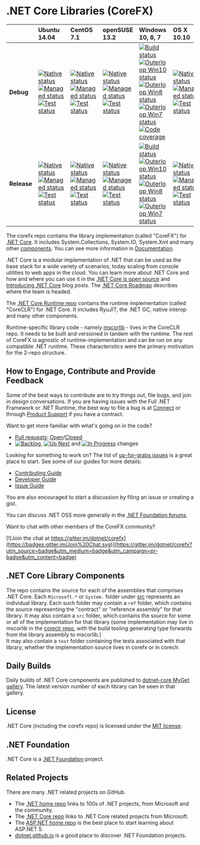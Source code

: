 # .NET Core Libraries (CoreFX)

|   |Ubuntu 14.04|CentOS 7.1|openSUSE 13.2|Windows 10, 8, 7|OS X 10.10|
|:--|:--|:--|:--|:--|:--|
|**Debug**|[![Native status](https://img.shields.io/jenkins/s/http/dotnet-ci.cloudapp.net/job/dotnet_corefx/nativecomp_ubuntu_debug.svg?label=native)](http://dotnet-ci.cloudapp.net/job/dotnet_corefx/job/nativecomp_ubuntu_debug/)<br/>[![Managed status](https://img.shields.io/jenkins/s/http/dotnet-ci.cloudapp.net/job/dotnet_corefx/ubuntu_debug_bld.svg?label=build)](http://dotnet-ci.cloudapp.net/job/dotnet_corefx/job/ubuntu_debug_bld/)<br/>[![Test status](https://img.shields.io/jenkins/s/http/dotnet-ci.cloudapp.net/job/dotnet_corefx/ubuntu_debug_tst.svg?label=test)](http://dotnet-ci.cloudapp.net/job/dotnet_corefx/job/ubuntu_debug_tst/)|[![Native status](https://img.shields.io/jenkins/s/http/dotnet-ci.cloudapp.net/job/dotnet_corefx/nativecomp_centos7.1_debug.svg?label=native)](http://dotnet-ci.cloudapp.net/job/dotnet_corefx/job/nativecomp_centos7.1_debug/)<br/>[![Managed status](https://img.shields.io/jenkins/s/http/dotnet-ci.cloudapp.net/job/dotnet_corefx/centos7.1_debug_bld.svg?label=build)](http://dotnet-ci.cloudapp.net/job/dotnet_corefx/job/centos7.1_debug_bld/)<br/>[![Test status](https://img.shields.io/jenkins/s/http/dotnet-ci.cloudapp.net/job/dotnet_corefx/centos7.1_debug_tst.svg?label=test)](http://dotnet-ci.cloudapp.net/job/dotnet_corefx/job/centos7.1_debug_tst/)|[![Native status](https://img.shields.io/jenkins/s/http/dotnet-ci.cloudapp.net/job/dotnet_corefx/nativecomp_opensuse13.2_debug.svg?label=native)](http://dotnet-ci.cloudapp.net/job/dotnet_corefx/job/nativecomp_opensuse13.2_debug/)<br/>[![Managed status](https://img.shields.io/jenkins/s/http/dotnet-ci.cloudapp.net/job/dotnet_corefx/opensuse13.2_debug_bld.svg?label=build)](http://dotnet-ci.cloudapp.net/job/dotnet_corefx/job/opensuse13.2_debug_bld/)<br/>[![Test status](https://img.shields.io/jenkins/s/http/dotnet-ci.cloudapp.net/job/dotnet_corefx/opensuse13.2_debug_tst.svg?label=test)](http://dotnet-ci.cloudapp.net/job/dotnet_corefx/job/opensuse13.2_debug_tst/)|[![Build status](https://img.shields.io/jenkins/s/http/dotnet-ci.cloudapp.net/job/dotnet_corefx/windows_nt_debug.svg?label=build+%26+test)](http://dotnet-ci.cloudapp.net/job/dotnet_corefx/job/windows_nt_debug/)<br/>[![Outerloop Win10 status](https://img.shields.io/jenkins/s/http/dotnet-ci.cloudapp.net/job/dotnet_corefx/outerloop_win10_debug.svg?label=win10+outer+test)](http://dotnet-ci.cloudapp.net/job/dotnet_corefx/job/outerloop_win10_debug/)<br/>[![Outerloop Win8 status](https://img.shields.io/jenkins/s/http/dotnet-ci.cloudapp.net/job/dotnet_corefx/outerloop_windows_nt_debug.svg?label=win8+outer+test)](http://dotnet-ci.cloudapp.net/job/dotnet_corefx/job/outerloop_windows_nt_debug/)<br/>[![Outerloop Win7 status](https://img.shields.io/jenkins/s/http/dotnet-ci.cloudapp.net/job/dotnet_corefx/outerloop_win7_debug.svg?label=win7+outer+test)](http://dotnet-ci.cloudapp.net/job/dotnet_corefx/job/outerloop_win7_debug/)<br/>[![Code coverage](http://dotnet-ci.cloudapp.net/job/dotnet_corefx/job/code_coverage_windows/Code_Coverage_Report/badge_combined.svg)](http://dotnet-ci.cloudapp.net/job/dotnet_corefx/job/code_coverage_windows/Code_Coverage_Report/)|[![Native status](https://img.shields.io/jenkins/s/http/dotnet-ci.cloudapp.net/job/dotnet_corefx/nativecomp_osx_debug.svg?label=native)](http://dotnet-ci.cloudapp.net/job/dotnet_corefx/job/nativecomp_osx_debug/)<br/>[![Managed status](https://img.shields.io/jenkins/s/http/dotnet-ci.cloudapp.net/job/dotnet_corefx/osx_debug_bld.svg?label=build)](http://dotnet-ci.cloudapp.net/job/dotnet_corefx/job/osx_debug_bld/)<br/>[![Test status](https://img.shields.io/jenkins/s/http/dotnet-ci.cloudapp.net/job/dotnet_corefx/osx_debug_tst.svg?label=test)](http://dotnet-ci.cloudapp.net/job/dotnet_corefx/job/osx_debug_tst/)|
|**Release**|[![Native status](https://img.shields.io/jenkins/s/http/dotnet-ci.cloudapp.net/job/dotnet_corefx/nativecomp_ubuntu_release.svg?label=native)](http://dotnet-ci.cloudapp.net/job/dotnet_corefx/job/nativecomp_ubuntu_release/)<br/>[![Managed status](https://img.shields.io/jenkins/s/http/dotnet-ci.cloudapp.net/job/dotnet_corefx/ubuntu_release_bld.svg?label=build)](http://dotnet-ci.cloudapp.net/job/dotnet_corefx/job/ubuntu_release_bld/)<br/>[![Test status](https://img.shields.io/jenkins/s/http/dotnet-ci.cloudapp.net/job/dotnet_corefx/ubuntu_release_tst.svg?label=test)](http://dotnet-ci.cloudapp.net/job/dotnet_corefx/job/ubuntu_release_tst/)|[![Native status](https://img.shields.io/jenkins/s/http/dotnet-ci.cloudapp.net/job/dotnet_corefx/nativecomp_centos7.1_release.svg?label=native)](http://dotnet-ci.cloudapp.net/job/dotnet_corefx/job/nativecomp_centos7.1_release/)<br/>[![Managed status](https://img.shields.io/jenkins/s/http/dotnet-ci.cloudapp.net/job/dotnet_corefx/centos7.1_release_bld.svg?label=build)](http://dotnet-ci.cloudapp.net/job/dotnet_corefx/job/centos7.1_release_bld/)<br/>[![Test status](https://img.shields.io/jenkins/s/http/dotnet-ci.cloudapp.net/job/dotnet_corefx/centos7.1_release_tst.svg?label=test)](http://dotnet-ci.cloudapp.net/job/dotnet_corefx/job/centos7.1_release_tst/)|[![Native status](https://img.shields.io/jenkins/s/http/dotnet-ci.cloudapp.net/job/dotnet_corefx/nativecomp_opensuse13.2_release.svg?label=native)](http://dotnet-ci.cloudapp.net/job/dotnet_corefx/job/nativecomp_opensuse13.2_release/)<br/>[![Managed status](https://img.shields.io/jenkins/s/http/dotnet-ci.cloudapp.net/job/dotnet_corefx/opensuse13.2_release_bld.svg?label=build)](http://dotnet-ci.cloudapp.net/job/dotnet_corefx/job/opensuse13.2_release_bld/)<br/>[![Test status](https://img.shields.io/jenkins/s/http/dotnet-ci.cloudapp.net/job/dotnet_corefx/opensuse13.2_release_tst.svg?label=test)](http://dotnet-ci.cloudapp.net/job/dotnet_corefx/job/opensuse13.2_release_tst/)|[![Build status](https://img.shields.io/jenkins/s/http/dotnet-ci.cloudapp.net/job/dotnet_corefx/windows_nt_release.svg?label=build+%26+test)](http://dotnet-ci.cloudapp.net/job/dotnet_corefx/job/windows_nt_release/)<br/>[![Outerloop Win10 status](https://img.shields.io/jenkins/s/http/dotnet-ci.cloudapp.net/job/dotnet_corefx/outerloop_win10_release.svg?label=win10+outer+test)](http://dotnet-ci.cloudapp.net/job/dotnet_corefx/job/outerloop_win10_release/)<br/>[![Outerloop Win8 status](https://img.shields.io/jenkins/s/http/dotnet-ci.cloudapp.net/job/dotnet_corefx/outerloop_windows_nt_release.svg?label=win8+outer+test)](http://dotnet-ci.cloudapp.net/job/dotnet_corefx/job/outerloop_windows_nt_release/)<br/>[![Outerloop Win7 status](https://img.shields.io/jenkins/s/http/dotnet-ci.cloudapp.net/job/dotnet_corefx/outerloop_win7_release.svg?label=win7+outer+test)](http://dotnet-ci.cloudapp.net/job/dotnet_corefx/job/outerloop_win7_release/)|[![Native status](https://img.shields.io/jenkins/s/http/dotnet-ci.cloudapp.net/job/dotnet_corefx/nativecomp_osx_release.svg?label=native)](http://dotnet-ci.cloudapp.net/job/dotnet_corefx/job/nativecomp_osx_release/)<br/>[![Managed status](https://img.shields.io/jenkins/s/http/dotnet-ci.cloudapp.net/job/dotnet_corefx/osx_release_bld.svg?label=build)](http://dotnet-ci.cloudapp.net/job/dotnet_corefx/job/osx_release_bld/)<br/>[![Test status](https://img.shields.io/jenkins/s/http/dotnet-ci.cloudapp.net/job/dotnet_corefx/osx_release_tst.svg?label=test)](http://dotnet-ci.cloudapp.net/job/dotnet_corefx/job/osx_release_tst/)|

The corefx repo contains the library implementation (called "CoreFX") for [.NET Core](http://github.com/dotnet/core). It includes System.Collections, System.IO, System.Xml and many other [components](#net-core-library-components). You can see more information in [Documentation](Documentation/README.md). 

.NET Core is a modular implementation of .NET that can be used as the base stack for a wide variety of scenarios, today scaling from console utilities to web apps in the cloud.  You can learn more about .NET Core and how and where you can use it in the [.NET Core is open source][.NET Core oss] and [Introducing .NET Core][Introducing .NET Core] blog posts. The [.NET Core Roadmap](https://github.com/dotnet/core/blob/master/roadmap.md) describes where the team is headed.

The [.NET Core Runtime repo](https://github.com/dotnet/coreclr) contains the  runtime implementation (called "CoreCLR") for .NET Core. It includes RyuJIT, the .NET GC, native interop and many other components.

Runtime-specific library code - namely [mscorlib][mscorlib] - lives in the CoreCLR repo. It needs to be built and versioned in tandem with the runtime. The rest of CoreFX is agnostic of runtime-implementation and can be run on any compatible .NET runtime. These characteristics were the primary motivation for the 2-repo structure.

[.NET Core oss]: http://blogs.msdn.com/b/dotnet/archive/2014/11/12/net-core-is-open-source.aspx
[Introducing .NET Core]: http://blogs.msdn.com/b/dotnet/archive/2014/12/04/introducing-net-core.aspx
[mscorlib]: https://github.com/dotnet/coreclr/tree/master/src/mscorlib

## How to Engage, Contribute and Provide Feedback

Some of the best ways to contribute are to try things out, file bugs, and join in design conversations. If you are having issues with the Full .NET Framework or .NET Runtime, the best way to file a bug is at [Connect](http://connect.microsoft.com/VisualStudio) or through [Product Support](https://support.microsoft.com/en-us/contactus?ws=support) if you have a contract.

Want to get more familiar with what's going on in the code?
* [Pull requests](https://github.com/dotnet/corefx/pulls): [Open](https://github.com/dotnet/corefx/pulls?q=is%3Aopen+is%3Apr)/[Closed](https://github.com/dotnet/corefx/pulls?q=is%3Apr+is%3Aclosed)
* [![Backlog](https://cloud.githubusercontent.com/assets/1302850/6260412/38987b1e-b793-11e4-9ade-d3fef4c6bf48.png)](https://github.com/dotnet/corefx/issues?q=is%3Aopen+is%3Aissue+label%3A%220+-+Backlog%22), [![Up Next](https://cloud.githubusercontent.com/assets/1302850/6260418/4c2c7a54-b793-11e4-8ce1-a27ff5378d08.png)](https://github.com/dotnet/corefx/issues?q=is%3Aopen+is%3Aissue+label%3A%221+-+Up+Next%22) and [![In Progress](https://cloud.githubusercontent.com/assets/1302850/6260414/41b0fc30-b793-11e4-9d50-d09563cd138a.png)](https://github.com/dotnet/corefx/issues?q=is%3Aopen+is%3Aissue+label%3A%222+-+In+Progress%22) changes

Looking for something to work on? The list of [up-for-grabs issues](https://github.com/dotnet/corefx/labels/up%20for%20grabs) is a great place to start. See some of our guides for more details:

* [Contributing Guide](Documentation/project-docs/contributing.md)
* [Developer Guide](Documentation/project-docs/developer-guide.md)
* [Issue Guide](Documentation/project-docs/issue-guide.md)

You are also encouraged to start a discussion by filing an issue or creating a
gist.

You can discuss .NET OSS more generally in the [.NET Foundation forums].

Want to chat with other members of the CoreFX community?

[![Join the chat at https://gitter.im/dotnet/corefx](https://badges.gitter.im/Join%20Chat.svg)](https://gitter.im/dotnet/corefx?utm_source=badge&utm_medium=badge&utm_campaign=pr-badge&utm_content=badge)

[.NET Foundation forums]: http://forums.dotnetfoundation.org/

## .NET Core Library Components

The repo contains the source for each of the assemblies that comprises .NET Core.  Each ```Microsoft.*``` or ```System.``` folder under
[src](https://github.com/dotnet/corefx/tree/master/src) represents an individual library.  Each such folder may contain a ```ref``` folder,
which contains the source representing the "contract" or "reference assembly" for that library.  It may also contain a ```src``` folder,
which contains the source for some or all of the implementation for that library (some implementation may live in mscorlib in the 
[coreclr repo](https://github.com/dotnet/coreclr), with the build tooling generating type forwards from the library assembly to mscorlib.)  
It may also contain a ```test``` folder containing the tests associated with that library, whether the implementation source lives in corefx 
or in coreclr.

## Daily Builds

Daily builds of .NET Core components are published to [dotnet-core MyGet gallery](https://www.myget.org/gallery/dotnet-core).
The latest version number of each library can be seen in that gallery.

## License

.NET Core (including the corefx repo) is licensed under the [MIT license](LICENSE).

## .NET Foundation

.NET Core is a [.NET Foundation](http://www.dotnetfoundation.org/projects) project.

## Related Projects
There are many .NET related projects on GitHub.

- The [.NET home repo](https://github.com/Microsoft/dotnet) links to 100s of .NET projects, from Microsoft and the community.
- The [.NET Core repo](https://github.com/dotnet/core) links to .NET Core related projects from Microsoft.
- The [ASP.NET home repo](https://github.com/aspnet/home) is the best place to start learning about ASP.NET 5.
- [dotnet.github.io](http://dotnet.github.io) is a good place to discover .NET Foundation projects.
